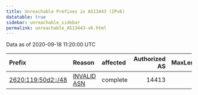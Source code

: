 ```yaml
---
title: Unreachable Prefixes in AS13443 (IPv6)
datatable: true
sidebar: unreachable_sidebar
permalink: unreachable_AS13443-v6.html
---
```


Data as of 2020-09-18 11:20:00 UTC


<div class="datatable-begin"></div>

| Prefix                                                         | Reason                                                                                                    | affected   |   Authorized AS |   MaxLength | Anchor                           |   unreachable /48s |
|:---------------------------------------------------------------|:----------------------------------------------------------------------------------------------------------|:-----------|----------------:|------------:|:---------------------------------|-------------------:|
| [2620:119:50d2::/48](https://stat.ripe.net/2620:119:50d2::/48) | [INVALID ASN](https://rpki-validator.ripe.net/announcement-preview?asn=AS13443&prefix=2620:119:50d2::/48) | complete   |           14413 |          48 | [ARIN](unreachable_ARIN-v6.html) |                  1 |

<div class="datatable-end"></div>